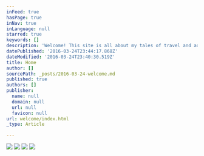 ```yaml
---
inFeed: true
hasPage: true
inNav: true
inLanguage: null
starred: true
keywords: []
description: 'Welcome! This site is all about my tales of travel and adventure around this beautiful planet of ours. All photos and videos are mine, all taken on GoPro, DSLR or iPhone. - The Adventureologist'
datePublished: '2016-03-24T23:44:17.868Z'
dateModified: '2016-03-24T23:40:30.519Z'
title: Home
author: []
sourcePath: _posts/2016-03-24-welcome.md
published: true
authors: []
publisher:
  name: null
  domain: null
  url: null
  favicon: null
url: welcome/index.html
_type: Article

---
```

![](https://the-grid-user-content.s3-us-west-2.amazonaws.com/ed41e458-e322-492d-8795-e2ea5dbbd3ee.jpg)
![](https://the-grid-user-content.s3-us-west-2.amazonaws.com/e1ff2129-7313-4e55-b147-d1b6f1072202.jpg)
![](https://the-grid-user-content.s3-us-west-2.amazonaws.com/d433d3cf-b1b6-4a6c-bd11-8338fd954098.jpg)
![](https://the-grid-user-content.s3-us-west-2.amazonaws.com/28c5c80a-7da7-432f-bd3e-70d61a17251f.jpg)